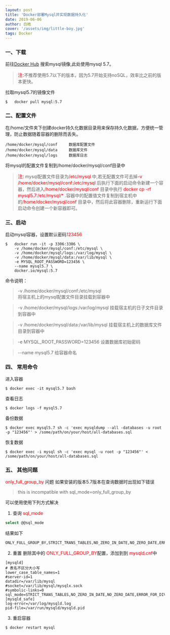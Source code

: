 ```yaml
---
layout: post
title: 'Docker部署Mysql并实现数据持久化'
date: 2019-06-06
author: 白皓
cover: '/assets/img/little-boy.jpg'
tags: Docker
---
```

###  一、下载

前往[Docker Hub](https://hub.docker.com/_/mysql) 搜索mysql镜像,此处使用mysql 5.7。

>   <span style="color:red;font-size:15px">注:</span>不推荐使用5.7以下的版本，因为5.7开始支持noSQL，效率比之前的版本更快。


拉取mysql5.7的镜像文件
```docker
$   docker pull mysql:5.7
```

### 二、配置文件

在/home/文件夹下创建docker持久化数据目录用来保存持久化数据，方便统一管理，防止数据随着容器的删除而丢失。
```docker
/home/docker/mysql/conf     数据库配置文件
/home/docker/mysql/data     数据库文件
/home/docker/mysql/logs     数据库日志
```
将mysql的配置文件复制到/home/docker/mysql/conf目录中
>  <span style="color:red;font-size:15px">注:</span> mysql配置文件目录为<span style="color:red;background-color:GhostWhite">/etc/mysql</span> 中,若无配置文件可去掉<span style="color:red;background-color:GhostWhite">-v /home/docker/mysql/conf:/etc/mysql </span> 后执行下面的启动命令新建一个容器，然后进入<span style="color:red;background-color:GhostWhite">/home/docker/mysql/conf</span> 目录中执行<span style="color:red;background-color:GhostWhite"> docker cp -rf mysql5.7:/etc/mysql/* .</span>容器中的配置值文件复制到宿主机中的<span style="color:red;background-color:GhostWhite">/home/docker/mysql/conf</span> 目录中，然后将此容器删除，重新运行下面启动命令创建一个新容器即可。

### 三、启动

启动mysql容器，设置默认密码<span style="color:red;background-color:GhostWhite">123456</span> 
```docker
$   docker run -it -p 3306:3306 \               
    -v /home/docker/mysql/conf:/etc/mysql \
    -v /home/docker/mysql/logs:/var/log/mysql \
    -v /home/docker/mysql/data:/var/lib/mysql \
    -e MYSQL_ROOT_PASSWORD=123456 \
    --name mysql5.7 \
    docker.io/mysql:5.7
```

命令说明：
>   -v /home/docker/mysql/conf:/etc/mysql      
>   将宿主机上的mysql配置文件目录挂载到容器中

>   -v /home/docker/mysql/logs:/var/log/mysql 
>      挂载宿主机的日子文件目录到容器中

>    -v /home/docker/mysql/data:/var/lib/mysql 
         挂载宿主机上的数据库文件目录到容器中

>    -e MYSQL_ROOT_PASSWORD=123456 
            设置数据库初始密码

>    --name mysql5.7 
          给容器命名

### 四、 常用命令
进入容器
```docker
$ docker exec -it mysql5.7 bash
```

查看日志
```docker
$ docker logs -f mysql5.7
```

备份数据
```docker
$ docker exec mysql5.7 sh -c 'exec mysqldump --all -databases -u root -p "123456"' > /some/path/on/your/host/all-databases.sql
```

恢复数据
```docker
$ docker exec -i mysql sh -c 'exec mysql -u root -p "123456"' < /some/path/on/your/host/all-databases.sql
```

### 五、 其他问题

<span style="color:red;background-color:GhostWhite">only_full_group_by</span>  问题
如果安装的版本5.7版本在查询数据时出现如下错误

>   this is incompatible with sql_mode=only_full_group_by

可以使用使用下列方式解决

1. 查询 <span style="color:red;background-color:GhostWhite">sql_mode</span>
```sql
select @@sql_mode
```
结果如下
```sql
ONLY_FULL_GROUP_BY,STRICT_TRANS_TABLES,NO_ZERO_IN_DATE,NO_ZERO_DATE,ERROR_FOR_DIVISION_BY_ZERO,NO_AUTO_CREATE_USER,NO_ENGINE_SUBSTITUTION
```

2. 重置
删除其中的 <span style="color:red;background-color:GhostWhite">ONLY_FULL_GROUP_BY</span>配置，添加到到 <span style="color:red;background-color:GhostWhite">mysqld.cnf</span>中
```docker
[mysqld]
# 表名不区分大小写
lower_case_table_names=1 
#server-id=1
datadir=/var/lib/mysql
#socket=/var/lib/mysql/mysqlx.sock
#symbolic-links=0
sql_mode=STRICT_TRANS_TABLES,NO_ZERO_IN_DATE,NO_ZERO_DATE,ERROR_FOR_DIVISION_BY_ZERO,NO_AUTO_CREATE_USER,NO_ENGINE_SUBSTITUTION
[mysqld_safe]
log-error=/var/log/mysqld.log
pid-file=/var/run/mysqld/mysqld.pid
```

3. 重启容器
```docker
$ docker restart mysql
```

